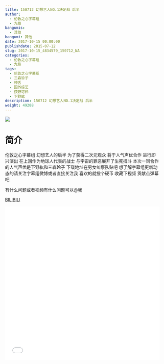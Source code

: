 ```yaml
---
title: 150712 幻想艺人NO.1决定战 后半
author: 
  - 伦敦之心字幕组
  - 九條
bangumis: 
  - 其他
bangumi: 其他
date: 2017-10-15 00:00:00
publishdate: 2015-07-12
slug: 2017-10-15_4834579_150712_NA
categories: 
  - 伦敦之心字幕组
  - 九條
tags: 
  - 伦敦之心字幕组
  - 三森铃子
  - 神舌
  - 国外综艺
  - 荻野可鈴
  - 下野紘
description: 150712 幻想艺人NO.1决定战 后半
weight: 49288
---
```


![](https://i.imgur.com/GtGs7oC.jpg)

# 简介  
伦敦之心字幕组 幻想艺人的后半 为了获得二次元观众 将于人气声优合作 进行即兴演出 在上回作为地球人代表的战士 与宇宙的罪恶展开了生死搏斗 本次一同合作的人气声优是下野紘和三森玲子 下载地址在男女纠察队贴吧 想了解字幕组更新动态的请关注字幕组微博或者直接关注我 喜欢的就投个硬币 收藏下视频 贡献点弹幕吧
有什么问题或者视频有什么问题可以@我

  [BILIBILI](https://www.bilibili.com/video/av4834579/)


  <iframe src="//www.bilibili.com/html/html5player.html?cid=7847224&aid=4834579" width="100%" height="500" frameborder="0" allowfullscreen="allowfullscreen"></iframe>
